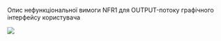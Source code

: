 Опис нефункціональної вимоги NFR1 для OUTPUT-потоку графічного інтерфейсу користувача


![](https://github.com/oleksandrblazhko/ai202-barkar/blob/oleksandrblazhko/ai202-barkar_with_laboratory_work_3/1.4-FuncNonFuncRequirements/1.4.4-NFRUserInterfaceOUTPUT/sound.png)
